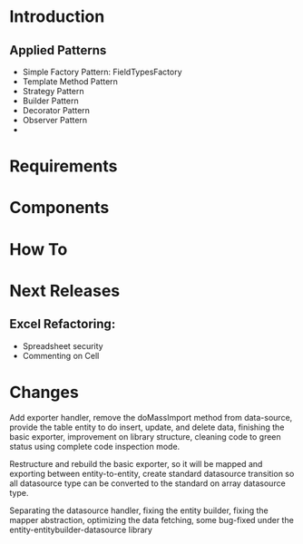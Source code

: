 # Introduction



## Applied Patterns
- Simple Factory Pattern: FieldTypesFactory
- Template Method Pattern
- Strategy Pattern
- Builder Pattern
- Decorator Pattern
- Observer Pattern
- 

# Requirements



# Components



# How To

# Next Releases
## Excel Refactoring:
- Spreadsheet security
- Commenting on Cell

# Changes
Add exporter handler, remove the doMassImport method from data-source, provide the table entity to do insert,
update, and delete data, finishing the basic exporter, improvement on library structure, cleaning code to green status
using complete code inspection mode.

Restructure and rebuild the basic exporter, so it will be mapped and exporting between entity-to-entity, 
create standard datasource transition so all datasource type can be converted to the standard on array datasource type.

Separating the datasource handler, fixing the entity builder, fixing the mapper abstraction, optimizing the data 
fetching, some bug-fixed under the entity-entitybuilder-datasource library




